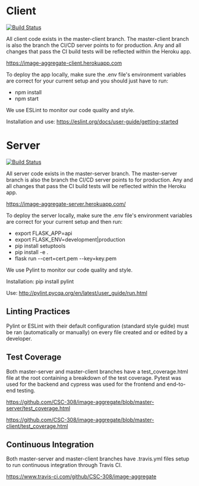 # Client
[![Build Status](https://www.travis-ci.com/CSC-308/image-aggregate.png?branch=master-client)](https://www.travis-ci.com/CSC-308/image-aggregate)

All client code exists in the master-client branch. The master-client branch is
also the branch the CI/CD server points to for production. Any and all changes
that pass the CI build tests will be reflected within the Heroku app.

https://image-aggregate-client.herokuapp.com

To deploy the app locally, make sure the .env file's environment variables are
correct for your current setup and you should just have to run:

* npm install
* npm start

We use ESLint to monitor our code quality and style.

Installation and use: https://eslint.org/docs/user-guide/getting-started

# Server
[![Build Status](https://www.travis-ci.com/CSC-308/image-aggregate.png?branch=master-server)](https://www.travis-ci.com/CSC-308/image-aggregate)

All server code exists in the master-server branch. The master-server branch is
also the branch the CI/CD server points to for production. Any and all changes
that pass the CI build tests will be reflected within the Heroku app.

https://image-aggregate-server.herokuapp.com/

To deploy the server locally, make sure the .env file's environment variables
are correct for your current setup and then run:

* export FLASK_APP=api
* export FLASK_ENV=development|production
* pip install setuptools
* pip install -e .
* flask run --cert=cert.pem --key=key.pem

We use Pylint to monitor our code quality and style.

Installation: pip install pylint

Use: http://pylint.pycqa.org/en/latest/user_guide/run.html

## Linting Practices

Pylint or ESLint with their default configuration (standard style guide) must be ran (automatically or
manually) on every file created and or edited by a developer.

## Test Coverage

Both master-server and master-client branches have a test_coverage.html file at
the root containing a breakdown of the test coverage. Pytest was used for the
backend and cypress was used for the frontend and end-to-end testing.

https://github.com/CSC-308/image-aggregate/blob/master-server/test_coverage.html

https://github.com/CSC-308/image-aggregate/blob/master-client/test_coverage.html

## Continuous Integration

Both master-server and master-client branches have .travis.yml files setup to
run continuous integration through Travis CI.

https://www.travis-ci.com/github/CSC-308/image-aggregate
